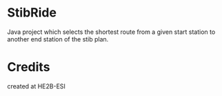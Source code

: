 # StibRide
Java project which selects the shortest route from a given start station to another end station of the stib plan.

# Credits
created at HE2B-ESI
